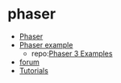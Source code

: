 # phaser

- [Phaser](https://phaser.io/learn)
- [Phaser example](http://labs.phaser.io/)
  - repo:[Phaser 3 Examples](https://github.com/photonstorm/phaser3-examples)
- [forum](https://phaser.discourse.group/)
- [Tutorials](https://phaser.io/learn/community-tutorials)

